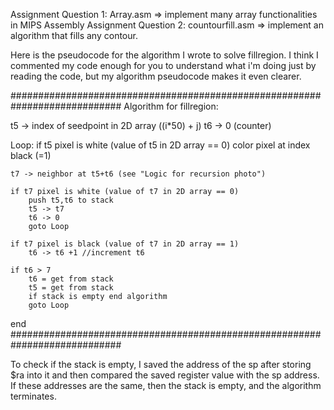 Assignment Question 1: Array.asm => implement many array functionalities in MIPS Assembly
Assignment Question 2: countourfill.asm => implement an algorithm that fills any contour.

Here is the pseudocode for the algorithm I wrote to solve fillregion. 
I think I commented my code enough for you to understand what i'm doing
just by reading the code, but my algorithm pseudocode makes it even clearer.

############################################################################
Algorithm for fillregion:

t5 -> index of seedpoint in 2D array ((i*50) + j)
t6 -> 0 (counter)

Loop:
	if t5 pixel is white (value of t5 in 2D array == 0) 
		color pixel at index black (=1)
		
	t7 -> neighbor at t5+t6 (see "Logic for recursion photo")
		
	if t7 pixel is white (value of t7 in 2D array == 0)
		push t5,t6 to stack
		t5 -> t7
		t6 -> 0
		goto Loop
		
	if t7 pixel is black (value of t7 in 2D array == 1)
		t6 -> t6 +1	//increment t6
		
	if t6 > 7
		t6 = get from stack
		t5 = get from stack
		if stack is empty end algorithm
		goto Loop

		
end
############################################################################

To check if the stack is empty, I saved the address of the sp after storing $ra into it
and then compared the saved register value with the sp address. If these addresses are 
the same, then the stack is empty, and the algorithm terminates.